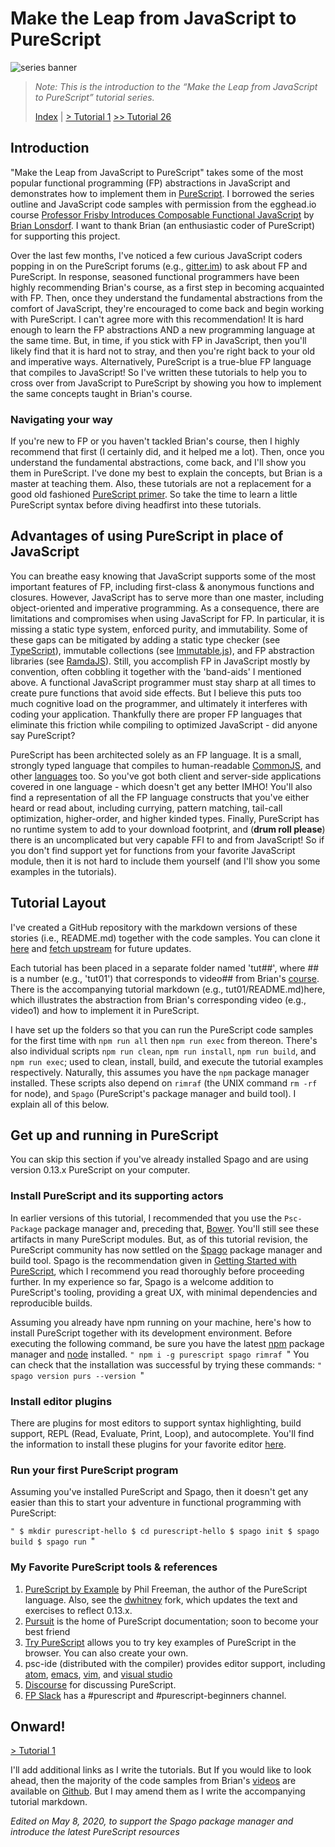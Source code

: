 # Make the Leap from JavaScript to PureScript

![series banner](resources/glitched-abstract.jpg)

> *Note: This is the introduction to the “Make the Leap from JavaScript to PureScript” tutorial series.*
>
> [Index](https://github.com/adkelley/javascript-to-purescript/tree/master/md) | [> Tutorial 1](https://github.com/adkelley/javascript-to-purescript/tree/master/tut01) [>> Tutorial 26](https://github.com/adkelley/javascript-to-purescript/tree/master/tut26)

## Introduction

"Make the Leap from JavaScript to PureScript" takes some of the most popular functional programming (FP) abstractions in JavaScript and demonstrates how to implement them in [PureScript](http://www.purescript.org). I borrowed the series outline and JavaScript code samples with permission from the egghead.io course [Professor Frisby Introduces Composable Functional JavaScript](https://egghead.io/courses/professor-frisby-introduces-composable-functional-javascript) by
[Brian Lonsdorf](https://github.com/DrBoolean).  I want to thank Brian (an enthusiastic coder of PureScript) for supporting this project.


Over the last few months, I've noticed a few curious JavaScript coders popping in on the PureScript forums (e.g., [gitter.im](https://gitter.im/purescript/purescript)) to ask about FP and PureScript.  In response, seasoned functional programmers have been highly recommending Brian's course, as a first step in becoming acquainted with FP. Then, once they understand the fundamental abstractions from the comfort of JavaScript, they're encouraged to come back and begin working with PureScript.  I can't agree more with this recommendation!  It is hard enough to learn the FP abstractions AND a new programming language at the same time.  But, in time, if you stick with FP in JavaScript, then you'll likely find that it is hard not to stray, and then you're right back to your old and imperative ways. Alternatively, PureScript is a true-blue FP language that compiles to JavaScript!  So I've written these tutorials to help you to cross over from JavaScript to PureScript by showing you how to implement the same concepts taught in Brian's course.

### Navigating your way

If you're new to FP or you haven't tackled Brian's course, then I highly recommend that first (I certainly did, and it helped me a lot). Then, once you understand the fundamental abstractions, come back, and I'll show you them in PureScript. I've done my best to explain the concepts, but Brian is a master at teaching them.  Also, these tutorials are not a replacement for a good old fashioned [PureScript primer](https://leanpub.com/purescript). So take the time to learn a little PureScript syntax before diving headfirst into these tutorials.

## Advantages of using PureScript in place of JavaScript

You can breathe easy knowing that JavaScript supports some of the most important features of FP, including first-class & anonymous functions and closures.  However, JavaScript has to serve more than one master, including object-oriented and imperative programming.  As a consequence, there are limitations and compromises when using JavaScript for FP. In particular, it is missing a static type system, enforced purity, and immutability.  Some of these gaps can be mitigated by adding a static type checker (see [TypeScript](https://www.typescriptlang.org/)), immutable collections (see [Immutable.js](https://facebook.github.io/immutable-js/)), and FP abstraction libraries (see [RamdaJS](http://ramdajs.com)). Still, you accomplish FP in JavaScript mostly by convention, often cobbling it together with the 'band-aids' I mentioned above. A functional JavaScript programmer must stay sharp at all times to create pure functions that avoid side effects.  But I believe this puts too much cognitive load on the programmer, and ultimately it interferes with coding your application.  Thankfully there are proper FP languages that eliminate this friction while compiling to optimized JavaScript - did anyone say PureScript?

PureScript has been architected solely as an FP language. It is a small, strongly typed language that compiles to human-readable [CommonJS](https://en.wikipedia.org/wiki/CommonJS), and other [languages](https://github.com/andyarvanitis/purescript-native) too. So you've got both client and server-side applications covered in one language - which doesn't get any better IMHO! You'll also find a representation of all the FP language constructs that you've either heard or read about, including currying, pattern matching, tail-call optimization, higher-order, and higher kinded types.  Finally, PureScript has no runtime system to add to your download footprint, and (**drum roll please**) there is an uncomplicated but very capable FFI to and from JavaScript! So if you don't find support yet for functions from your favorite JavaScript module, then it is not hard to include them yourself (and I'll show you some examples in the tutorials).

## Tutorial Layout

I've created a GitHub repository with the markdown versions of these stories (i.e., README.md) together with the code samples. You can clone it [here](https://github.com/adkelley/javascript-to-purescript) and [fetch upstream](https://help.github.com/articles/syncing-a-fork/) for future updates.

Each tutorial has been placed in a separate folder named 'tut##', where ## is a number (e.g., 'tut01') that corresponds to video## from Brian's [course](https://egghead.io/courses/professor-frisby-introduces-composable-functional-javascript). There is the accompanying tutorial markdown (e.g., tut01/README.md)here, which illustrates the abstraction from Brian's corresponding video (e.g., video1) and how to implement it in PureScript.

I have set up the folders so that you can run the PureScript code samples for the first time with `npm run all` then `npm run exec` from thereon. There's also individual scripts `npm run clean`, `npm run install`, `npm run build`, and `npm run exec`; used to clean, install, build, and execute the tutorial examples respectively. Naturally, this assumes you have the `npm` package manager installed. These scripts also depend on `rimraf` (the UNIX command `rm -rf` for node), and `Spago` (PureScript's package manager and build tool). I explain all of this below.

## Get up and running in PureScript

You can skip this section if you've already installed Spago and are using version 0.13.x PureScript on your computer.

### Install PureScript and its supporting actors
In earlier versions of this tutorial, I recommended that you use the `Psc-Package` package manager and, preceding that, [Bower](https://bower.io). You'll still see these artifacts in many PureScript modules.  But, as of this tutorial revision, the PureScript community has now settled on the [Spago](https://github.com/purescript/spago) package manager and build tool.  Spago is the recommendation given in [Getting Started with PureScript](http://www.purescript.org/learn/getting-started/), which I recommend you read thoroughly before proceeding further. In my experience so far, Spago is a welcome addition to PureScript's tooling, providing a great UX, with minimal dependencies and reproducible builds.

Assuming you already have npm running on your machine, here's how to install PureScript together with its development environment.   Before executing the following command, be sure you have the latest [npm](https://www.npmjs.com/) package manager and [node](https://nodejs.org/en/) installed.
`"
npm i -g purescript spago rimraf
`"
You can check that the installation was successful by trying these commands:
`"
spago version
purs --version
`"

### Install  editor plugins
There are plugins for most editors to support syntax highlighting, build support, REPL (Read, Evaluate, Print, Loop), and autocomplete. You'll find the information to install these plugins for your favorite editor [here](https://github.com/purescript/documentation/blob/master/ecosystem/Editor-and-tool-support.md).

### Run your first PureScript program

Assuming you've installed PureScript and Spago, then it doesn't get any easier than this to start your adventure in functional programming with PureScript:

`"
$ mkdir purescript-hello
$ cd purescript-hello
$ spago init
$ spago build
$ spago run
`"


### My Favorite PureScript tools & references

1. [PureScript by Example](https://leanpub.com/purescript/) by Phil Freeman, the author of the PureScript language.  Also, see the [dwhitney](https://github.com/dwhitney/purescript-book) fork, which updates the text and exercises to reflect 0.13.x.
2. [Pursuit](https://pursuit.purescript.org) is the home of PureScript documentation; soon to become your best friend
3. [Try PureScript](http://try.purescript.org/) allows you to try key examples of PureScript in the browser.  You can also create your own.
4. psc-ide (distributed with the compiler) provides editor support, including [atom](https://github.com/nwolverson/atom-ide-purescript), [emacs]( https://github.com/epost/psc-ide-emacs), [vim](https://github.com/FrigoEU/psc-ide-vim), and [visual studio]( https://github.com/nwolverson/vscode-ide-purescript)
5. [Discourse](https://discourse.purescript.org/) for discussing PureScript.
6.  [FP Slack](https://functionalprogramming.slack.com/#/) has a #purescript and #purescript-beginners channel.

## Onward!

[> Tutorial 1](https://github.com/adkelley/javascript-to-purescript/tree/master/tut01)

I'll add additional links as I write the tutorials. But If you would like to look ahead, then the majority of the code samples from Brian's [videos](https://egghead.io/courses/professor-frisby-introduces-composable-functional-javascript) are available on [Github](https://github.com/adkelley/javascript-to-purescript). But I may amend them as I write the accompanying tutorial markdown.  

*Edited on May 8, 2020, to support the Spago package manager and introduce the latest PureScript resources*
